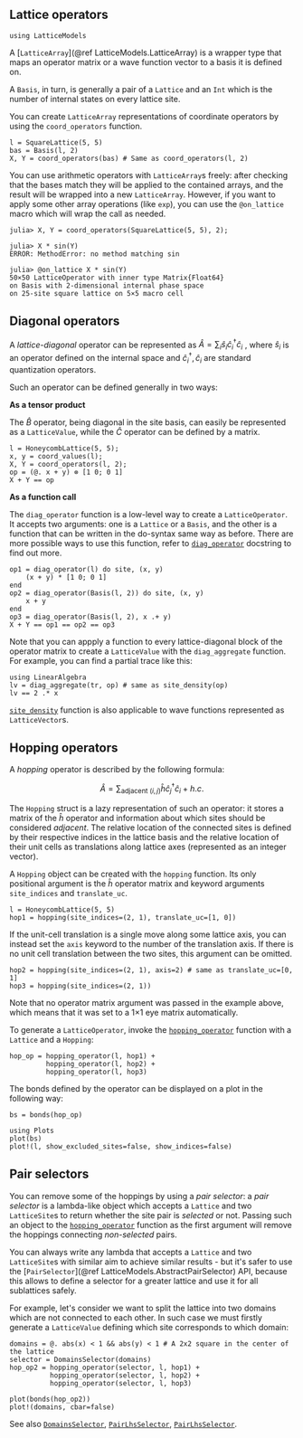 ## Lattice operators

```@setup env
using LatticeModels
```

A [`LatticeArray`](@ref LatticeModels.LatticeArray) is a wrapper type that maps an operator matrix or a wave function vector to a basis it is defined on.

A `Basis`, in turn, is generally a pair of a `Lattice` and an `Int` which is the number of internal states on every lattice site.

You can create `LatticeArray` representations of coordinate operators by using the `coord_operators` function. 

```@repl env
l = SquareLattice(5, 5)
bas = Basis(l, 2)
X, Y = coord_operators(bas) # Same as coord_operators(l, 2)
```

You can use arithmetic operators with `LatticeArray`s freely: after checking that the bases match they will be applied to the contained arrays,
and the result will be wrapped into a new `LatticeArray`. 
However, if you want to apply some other array operations (like `exp`), you can use the `@on_lattice` macro which will wrap the call as needed.

```jldoctest; setup=:(using LatticeModels, LinearAlgebra)
julia> X, Y = coord_operators(SquareLattice(5, 5), 2);

julia> X * sin(Y)
ERROR: MethodError: no method matching sin

julia> @on_lattice X * sin(Y)
50×50 LatticeOperator with inner type Matrix{Float64}
on Basis with 2-dimensional internal phase space
on 25-site square lattice on 5×5 macro cell
```

## Diagonal operators

A *lattice-diagonal* operator can be represented as 
$\hat{A} = \sum_i \hat{s}_i \hat{c}^\dagger_i \hat{c}_i$ , where $\hat{s}_i$ is an operator defined on the internal space and $\hat{c}^\dagger_i, \hat{c}_i$ are standard quantization operators.

Such an operator can be defined generally in two ways: 

**As a tensor product**

The $\hat{B}$ operator, being diagonal in the site basis, can easily be represented as a `LatticeValue`, while the $\hat{C}$ operator can be defined by a matrix.

```@repl env
l = HoneycombLattice(5, 5);
x, y = coord_values(l);
X, Y = coord_operators(l, 2);
op = (@. x + y) ⊗ [1 0; 0 1]
X + Y == op
```

**As a function call**

The `diag_operator` function is a low-level way to create a `LatticeOperator`. 
It accepts two arguments: one is a `Lattice` or a `Basis`, and the other is a function that can be written in the do-syntax same way as before. 
There are more possible ways to use this function, refer to [`diag_operator`](@ref) docstring to find out more.

```@repl env
op1 = diag_operator(l) do site, (x, y)
    (x + y) * [1 0; 0 1]
end
op2 = diag_operator(Basis(l, 2)) do site, (x, y)
    x + y
end
op3 = diag_operator(Basis(l, 2), x .+ y)
X + Y == op1 == op2 == op3
```

Note that you can appply a function to every lattice-diagonal block of the operator matrix to create a `LatticeValue` with the `diag_aggregate` function. 
For example, you can find a partial trace like this:

```@repl env
using LinearAlgebra
lv = diag_aggregate(tr, op) # same as site_density(op)
lv == 2 .* x
```

[`site_density`](@ref) function is also applicable to wave functions represented as `LatticeVector`s.

## Hopping operators

A *hopping* operator is described by the following formula:

$$\hat{A} = \sum_{\text{adjacent }(i, j)} \hat{h} \hat{c}^\dagger_j \hat{c}_i + h. c.$$

The `Hopping` struct is a lazy representation of such an operator: it stores a matrix of the $\hat{h}$ operator 
and information about which sites should be considered *adjacent*. 
The relative location of the connected sites is defined by their respective indices in the lattice basis 
and the relative location of their unit cells as translations along lattice axes (represented as an integer vector).

A `Hopping` object can be created with the `hopping` function. Its only positional argument is 
the $\hat{h}$ operator matrix and keyword arguments `site_indices` and `translate_uc`. 

```@repl env
l = HoneycombLattice(5, 5)
hop1 = hopping(site_indices=(2, 1), translate_uc=[1, 0])
```

If the unit-cell translation is a single move along some lattice axis, you can instead set the `axis` keyword to the number of the translation axis. 
If there is no unit cell translation between the two sites, this argument can be omitted.

```@repl env
hop2 = hopping(site_indices=(2, 1), axis=2) # same as translate_uc=[0, 1]
hop3 = hopping(site_indices=(2, 1))
```

Note that no operator matrix argument was passed in the example above, which means that it was set to a 1×1 eye matrix automatically.

To generate a `LatticeOperator`, invoke the [`hopping_operator`](@ref) function with a `Lattice` and a `Hopping`:

```@repl env
hop_op = hopping_operator(l, hop1) + 
         hopping_operator(l, hop2) + 
         hopping_operator(l, hop3)
```

The bonds defined by the operator can be displayed on a plot in the following way:

```@example env
bs = bonds(hop_op)

using Plots
plot(bs)
plot!(l, show_excluded_sites=false, show_indices=false)
```

## Pair selectors

You can remove some of the hoppings by using a *pair selector*:
a *pair selector* is a lambda-like object which accepts a `Lattice` and two `LatticeSite`s to return whether the site pair is *selected* or not.
Passing such an object to the [`hopping_operator`](@ref) function as the first argument will remove the hoppings connecting *non-selected* pairs.

You can always write any lambda that accepts a `Lattice` and two `LatticeSite`s with similar aim to achieve similar results - but it's safer to use the [`PairSelector`](@ref LatticeModels.AbstractPairSelector) API, because this allows to define a selector for a greater lattice and use it for all sublattices safely.

For example, let's consider we want to split the lattice into two domains which are not connected to each other.
In such case we must firstly generate a `LatticeValue` defining which site corresponds to which domain:

```@example env
domains = @. abs(x) < 1 && abs(y) < 1 # A 2x2 square in the center of the lattice
selector = DomainsSelector(domains)
hop_op2 = hopping_operator(selector, l, hop1) + 
          hopping_operator(selector, l, hop2) + 
          hopping_operator(selector, l, hop3)

plot(bonds(hop_op2))
plot!(domains, cbar=false)
```

See also [`DomainsSelector`](@ref), [`PairLhsSelector`](@ref), [`PairLhsSelector`](@ref).